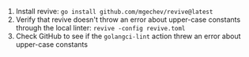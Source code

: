 1. Install revive: `go install github.com/mgechev/revive@latest`
2. Verify that revive doesn't throw an error about upper-case constants through the local linter: `revive -config revive.toml`
3. Check GitHub to see if the `golangci-lint` action threw an error about upper-case constants